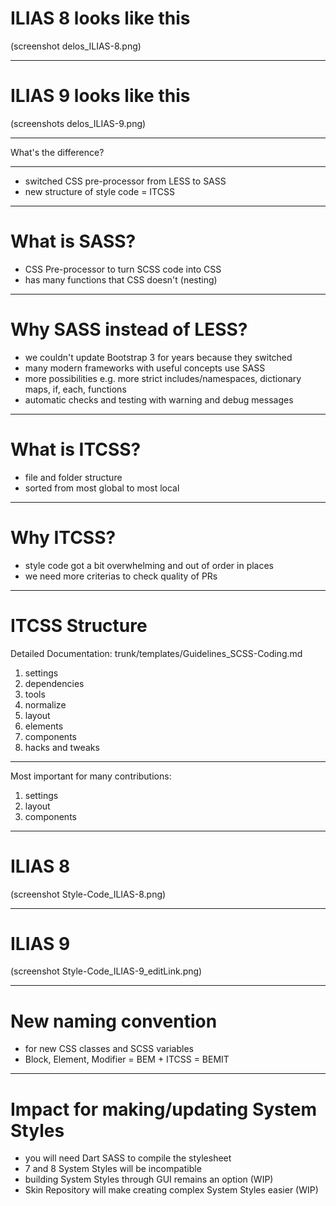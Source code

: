 # ILIAS 8 looks like this

(screenshot delos_ILIAS-8.png)

---

# ILIAS 9 looks like this

(screenshots delos_ILIAS-9.png)

---

What's the difference?

---

* switched CSS pre-processor from LESS to SASS
* new structure of style code = ITCSS

---

# What is SASS?

* CSS Pre-processor to turn SCSS code into CSS
* has many functions that CSS doesn't (nesting)

---

# Why SASS instead of LESS?

* we couldn't update Bootstrap 3 for years because they switched
* many modern frameworks with useful concepts use SASS
* more possibilities e.g. more strict includes/namespaces, dictionary maps, if, each, functions
* automatic checks and testing with warning and debug messages

---

# What is ITCSS?

* file and folder structure
* sorted from most global to most local

---

# Why ITCSS?

* style code got a bit overwhelming and out of order in places
* we need more criterias to check quality of PRs

---

# ITCSS Structure

Detailed Documentation: trunk/templates/Guidelines_SCSS-Coding.md

1. settings
2. dependencies
3. tools
4. normalize
5. layout
6. elements
7. components
8. hacks and tweaks

---

Most important for many contributions:

1. settings
5. layout
7. components

---

# ILIAS 8

(screenshot Style-Code_ILIAS-8.png)

---

# ILIAS 9

(screenshot Style-Code_ILIAS-9_editLink.png)

---

# New naming convention

* for new CSS classes and SCSS variables
* Block, Element, Modifier = BEM + ITCSS = BEMIT

---

# Impact for making/updating System Styles

* you will need Dart SASS to compile the stylesheet
* 7 and 8 System Styles will be incompatible
* building System Styles through GUI remains an option (WIP)
* Skin Repository will make creating complex System Styles easier (WIP)